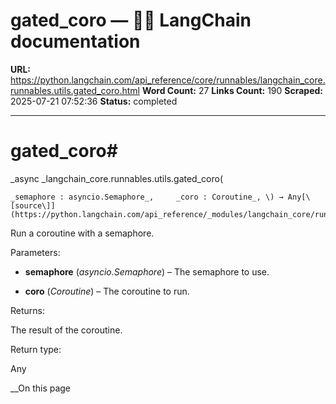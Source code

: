 # gated_coro — 🦜🔗 LangChain  documentation

**URL:** https://python.langchain.com/api_reference/core/runnables/langchain_core.runnables.utils.gated_coro.html
**Word Count:** 27
**Links Count:** 190
**Scraped:** 2025-07-21 07:52:36
**Status:** completed

---

# gated\_coro\#

_async _langchain\_core.runnables.utils.gated\_coro\(

    _semaphore : asyncio.Semaphore_,     _coro : Coroutine_, \) → Any[\[source\]](https://python.langchain.com/api_reference/_modules/langchain_core/runnables/utils.html#gated_coro)\#     

Run a coroutine with a semaphore.

Parameters:     

  * **semaphore** \(_asyncio.Semaphore_\) – The semaphore to use.

  * **coro** \(_Coroutine_\) – The coroutine to run.

Returns:     

The result of the coroutine.

Return type:     

Any

__On this page